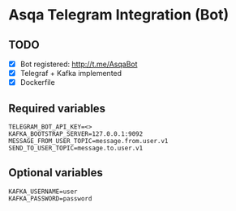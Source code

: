# Asqa Telegram Integration (Bot)

## TODO
- [X] Bot registered: http://t.me/AsqaBot
- [X] Telegraf + Kafka implemented
- [X] Dockerfile
## Required variables
```
TELEGRAM_BOT_API_KEY=<>
KAFKA_BOOTSTRAP_SERVER=127.0.0.1:9092
MESSAGE_FROM_USER_TOPIC=message.from.user.v1
SEND_TO_USER_TOPIC=message.to.user.v1
```
## Optional variables
```
KAFKA_USERNAME=user
KAFKA_PASSWORD=password
```